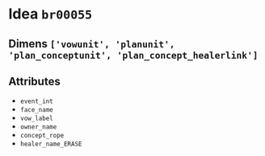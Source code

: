 # Idea `br00055`

## Dimens `['vowunit', 'planunit', 'plan_conceptunit', 'plan_concept_healerlink']`

## Attributes
- `event_int`
- `face_name`
- `vow_label`
- `owner_name`
- `concept_rope`
- `healer_name_ERASE`
